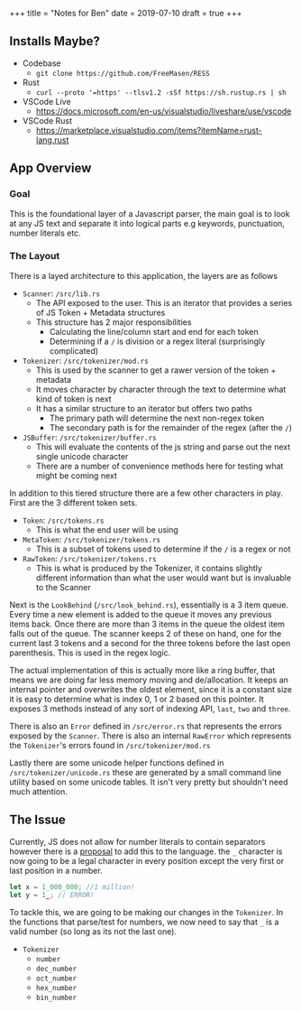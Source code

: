+++
title = "Notes for Ben"
date = 2019-07-10
draft = true
+++

## Installs Maybe?
- Codebase
  - `git clone https://github.com/FreeMasen/RESS`
- Rust
  - `curl --proto '=https' --tlsv1.2 -sSf https://sh.rustup.rs | sh`
- VSCode Live
  - https://docs.microsoft.com/en-us/visualstudio/liveshare/use/vscode
- VSCode Rust
  - https://marketplace.visualstudio.com/items?itemName=rust-lang.rust

## App Overview
### Goal
This is the foundational layer of a Javascript parser, the main goal is to look at any JS text and separate it into logical parts e.g keywords, punctuation, number literals etc.   

### The Layout
There is a layed architecture to this application, the layers are as follows

- `Scanner`:  `/src/lib.rs`
  - The API exposed to the user. This is an iterator that provides a series of JS Token + Metadata structures
  - This structure has 2 major responsibilities
    - Calculating the line/column start and end for each token
    - Determining if a `/` is division or a regex literal (surprisingly complicated)
- `Tokenizer`: `/src/tokenizer/mod.rs`
  - This is used by the scanner to get a rawer version of the token + metadata
  - It moves character by character through the text to determine what kind of token is next
  - It has a similar structure to an iterator but offers two paths
    - The primary path will determine the next non-regex token
    - The secondary path is for the remainder of the regex (after the `/`)
- `JSBuffer`: `/src/tokenizer/buffer.rs`
  - This will evaluate the contents of the js string and parse out the next single unicode character
  - There are a number of convenience methods here for testing what might be coming next

In addition to this tiered structure there are a few other characters in play. First are the 3 different token sets.
- `Token`: `/src/tokens.rs`
  - This is what the end user will be using
- `MetaToken`: `/src/tokenizer/tokens.rs`
  - This is a subset of tokens used to determine if the `/` is a regex or not
- `RawToken`: `/src/tokenizer/tokens.rs`
  - This is what is produced by the Tokenizer, it contains slightly different information than what the user would want but is invaluable to the Scanner

Next is the `LookBehind` (`/src/look_behind.rs`), essentially is a 3 item queue. Every time a new element is added to the queue it moves any previous items back. Once there are more than 3 items in the queue the oldest item falls out of the queue. The scanner keeps 2 of these on hand, one for the current last 3 tokens and a second for the three tokens before the last open parenthesis. This is used in the regex logic.  

The actual implementation of this is actually more like a ring buffer, that means we are doing far less memory moving and de/allocation. It keeps an internal pointer and overwrites the oldest element, since it is a constant size it is easy to determine what is index 0, 1 or 2 based on this pointer. It exposes 3 methods instead of any sort of indexing API, `last`, `two` and `three`.

There is also an `Error` defined in `/src/error.rs` that represents the errors exposed by the `Scanner`. There is also an internal `RawError` which represents the `Tokenizer`'s errors found in `/src/tokenizer/mod.rs`

Lastly there are some unicode helper functions defined in `/src/tokenizer/unicode.rs` these are generated by a small command line utility based on some unicode tables. It isn't very pretty but shouldn't need much attention.

## The Issue
Currently, JS does not allow for number literals to contain separators however there is a [proposal](https://github.com/tc39/proposal-numeric-separator) to add this to the language. the `_` character is now going to be a legal character in every position except the very first or last position in a number.

```js
let x = 1_000_000; //1 million!
let y = 1_; // ERROR!
```

To tackle this, we are going to be making our changes in the `Tokenizer`. In the functions that parse/test for numbers, we now need to say that `_` is a valid number (so long as its not the last one).

- `Tokenizer`
  - `number`
  - `dec_number`
  - `oct_number`
  - `hex_number` 
  - `bin_number`